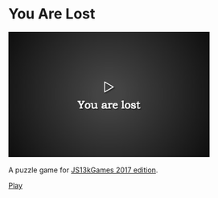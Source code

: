 # You Are Lost

![Screenshot](screenshot-400x250.jpg)

A puzzle game for [JS13kGames 2017 edition](http://2017.js13kgames.com/).

[Play](http://js13kgames.com/entries/you-are-lost)
